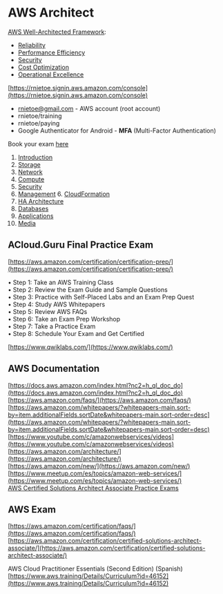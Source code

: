 # AWS Architect

[AWS Well-Architected Framework](https://wa.aws.amazon.com/index.en.html):

* [Reliability](https://wa.aws.amazon.com/wat.pillar.reliability.en.html)
* [Performance Efficiency](https://wa.aws.amazon.com/wat.pillar.performance.en.html)
* [Security](https://wa.aws.amazon.com/wat.pillar.security.en.html)
* [Cost Optimization](https://wa.aws.amazon.com/wat.pillar.costOptimization.en.html)
* [Operational Excellence](https://wa.aws.amazon.com/wat.pillar.operationalExcellence.en.html)

[https://rnietoe.signin.aws.amazon.com/console](https://rnietoe.signin.aws.amazon.com/console)

* rnietoe@gmail.com - AWS account (root account)
* rnietoe/training
* rnietoe/paying
* Google Authenticator for Android - **MFA** (Multi-Factor Authentication)

Book your exam [here](https://www.aws.training/certification)

1. [Introduction](01-Introduction.md)
2. [Storage](02-Storage.md)
3. [Network](03-Network.md)
4. [Compute](04-Compute.md)
5. [Security](05-Security.md)
6. [Management](06-Management.md)
    6. [CloudFormation](CloudFormation/06-CloudFormation.md)
7. [HA Architecture](07-Architecture.md)
8. [Databases](08-Databases.md)
9. [Applications](09-Applications.md)
10. [Media](10-Media.md)

## ACloud.Guru Final Practice Exam  
[https://aws.amazon.com/certification/certification-prep/](https://aws.amazon.com/certification/certification-prep/)

• Step 1: Take an AWS Training Class  
• Step 2: Review the Exam Guide and Sample Questions  
• Step 3: Practice with Self-Placed Labs and an Exam Prep Quest  
• Step 4: Study AWS Whitepapers  
• Step 5: Review AWS FAQs  
• Step 6: Take an Exam Prep Workshop  
• Step 7: Take a Practice Exam  
• Step 8: Schedule Your Exam and Get Certified  

[https://www.qwiklabs.com/](https://www.qwiklabs.com/)

## AWS Documentation
[https://docs.aws.amazon.com/index.html?nc2=h_ql_doc_do](https://docs.aws.amazon.com/index.html?nc2=h_ql_doc_do)  
[https://aws.amazon.com/faqs/](https://aws.amazon.com/faqs/)  
[https://aws.amazon.com/whitepapers/?whitepapers-main.sort-by=item.additionalFields.sortDate&whitepapers-main.sort-order=desc](https://aws.amazon.com/whitepapers/?whitepapers-main.sort-by=item.additionalFields.sortDate&whitepapers-main.sort-order=desc)    
[https://www.youtube.com/c/amazonwebservices/videos](https://www.youtube.com/c/amazonwebservices/videos)  
[https://aws.amazon.com/architecture/](https://aws.amazon.com/architecture/)  
[https://aws.amazon.com/new/](https://aws.amazon.com/new/)  
[https://www.meetup.com/es/topics/amazon-web-services/](https://www.meetup.com/es/topics/amazon-web-services/)  
[AWS Certified Solutions Architect Associate Practice Exams](https://www.udemy.com/course/aws-certified-solutions-architect-associate-practice-tests-k/)

## AWS Exam  
[https://aws.amazon.com/certification/faqs/](https://aws.amazon.com/certification/faqs/)  
[https://aws.amazon.com/certification/certified-solutions-architect-associate/](https://aws.amazon.com/certification/certified-solutions-architect-associate/)

AWS Cloud Practitioner Essentials (Second Edition) (Spanish)
[https://www.aws.training/Details/Curriculum?id=46152](https://www.aws.training/Details/Curriculum?id=46152)


